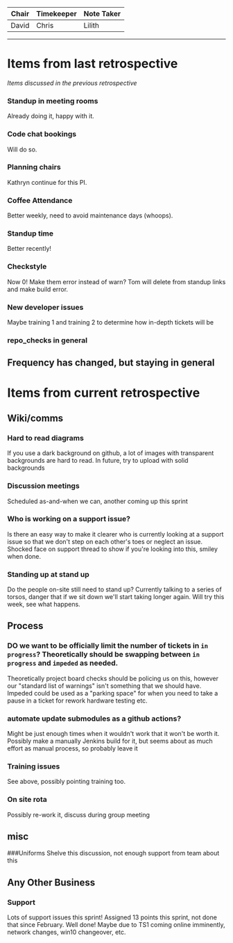 | Chair      | Timekeeper | Note Taker |
| --------   | --------- | ---------- |
| David | Chris | Lilith |

--- 

# Items from last retrospective

_Items discussed in the previous retrospective_

### Standup in meeting rooms
Already doing it, happy with it.

### Code chat bookings
Will do so.

### Planning chairs
Kathryn continue for this PI.

### Coffee Attendance
Better weekly, need to avoid maintenance days (whoops).

### Standup time
Better recently!

### Checkstyle
Now 0! Make them error instead of warn? Tom will delete from standup links and make build error.

### New developer issues
Maybe training 1 and training 2 to determine how in-depth tickets will be

### repo_checks in general
Frequency has changed, but staying in general
---


# Items from current retrospective

## Wiki/comms

### Hard to read diagrams
If you use a dark background on github, a lot of images with transparent backgrounds are hard to read. In future, try to upload with solid backgrounds

### Discussion meetings
Scheduled as-and-when we can, another coming up this sprint

### Who is working on a support issue?
Is there an easy way to make it clearer who is currently looking at a support issue so that we don't step on each other's toes or neglect an issue.
Shocked face on support thread to show if you're looking into this, smiley when done.

### Standing up at stand up
Do the people on-site still need to stand up? Currently talking to a series of torsos, danger that if we sit down we'll start taking longer again. Will try this week, see what happens.

## Process

### DO we want to be officially limit the number of tickets in `in progress`? Theoretically should be swapping between `in progress` and `impeded` as needed.
Theoretically project board checks should be policing us on this, however our "standard list of warnings" isn't something that we should have.
Impeded could be used as a "parking space" for when you need to take a pause in a ticket for rework hardware testing etc.

### automate update submodules as a github actions?
Might be just enough times when it wouldn't work that it won't be worth it. Possibly make a manually Jenkins build for it, but seems about as much effort as manual process, so probably leave it

### Training issues
See above, possibly pointing training too.

### On site rota
Possibly re-work it, discuss during group meeting

## misc
###Uniforms
Shelve this discussion, not enough support from team about this

## Any Other Business
### Support
Lots of support issues this sprint! Assigned 13 points this sprint, not done that since February. Well done! Maybe due to TS1 coming online imminently, network changes, win10 changeover, etc.